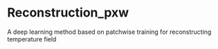 # Reconstruction_pxw
A deep learning method based on patchwise training for reconstructing temperature field
